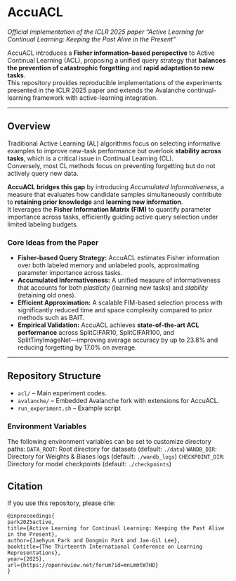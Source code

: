 # AccuACL
*Official implementation of the ICLR 2025 paper “Active Learning for Continual Learning: Keeping the Past Alive in the Present”*

AccuACL introduces a **Fisher information–based perspective** to Active Continual Learning (ACL), proposing a unified query strategy that **balances the prevention of catastrophic forgetting** and **rapid adaptation to new tasks**.  
This repository provides reproducible implementations of the experiments presented in the ICLR 2025 paper and extends the Avalanche continual-learning framework with active-learning integration.

---
    
## Overview

Traditional Active Learning (AL) algorithms focus on selecting informative examples to improve new-task performance but overlook **stability across tasks**, which is a critical issue in Continual Learning (CL).  
Conversely, most CL methods focus on preventing forgetting but do not actively query new data.

**AccuACL bridges this gap** by introducing *Accumulated Informativeness*, a measure that evaluates how candidate samples simultaneously contribute to **retaining prior knowledge** and **learning new information**.  
It leverages the **Fisher Information Matrix (FIM)** to quantify parameter importance across tasks, efficiently guiding active query selection under limited labeling budgets.

### Core Ideas from the Paper
- **Fisher-based Query Strategy:** AccuACL estimates Fisher information over both labeled memory and unlabeled pools, approximating parameter importance across tasks.  
- **Accumulated Informativeness:** A unified measure of informativeness that accounts for both *plasticity* (learning new tasks) and *stability* (retaining old ones).  
- **Efficient Approximation:** A scalable FIM-based selection process with significantly reduced time and space complexity compared to prior methods such as BAIT.  
- **Empirical Validation:** AccuACL achieves **state-of-the-art ACL performance** across SplitCIFAR10, SplitCIFAR100, and SplitTinyImageNet—improving average accuracy by up to 23.8% and reducing forgetting by 17.0% on average.
---

## Repository Structure

- `acl/` – Main experiment codes.
- `avalanche/` – Embedded Avalanche fork with extensions for AccuACL.
- `run_experiment.sh` – Example script

### Environment Variables

The following environment variables can be set to customize directory paths:
`DATA_ROOT`: Root directory for datasets (default: `./data`)
`WANDB_DIR`: Directory for Weights & Biases logs (default: `./wandb_logs`)
`CHECKPOINT_DIR`: Directory for model checkpoints (default: `./checkpoints`)

## Citation

If you use this repository, please cite:

```
@inproceedings{
park2025active,
title={Active Learning for Continual Learning: Keeping the Past Alive in the Present},
author={Jaehyun Park and Dongmin Park and Jae-Gil Lee},
booktitle={The Thirteenth International Conference on Learning Representations},
year={2025},
url={https://openreview.net/forum?id=mnLmmtW7HO}
}
```
 
 
 
 
 
 
 
 
 
 
 
 
 
 
 
 
 
 
 
 
 
 
 
 
 
 
 
 
 
 
 
 
 
 
 
 
 
 
 
 
 
 
 
 
 
 
 
 
 
 
 
 
 
 
 
 
 
 
 
 
 
 
 
 
 
 
 
 
 
 
 
 
 
 
 
 
 
 
 
 
 
 
 
 
 
 
 
 
 
 
 
 
 
 
 
 
 
 
 
 
 
 
 
 
 
 
 
 
 
 
 
 
 
 
 
 
 
 
 
 
 
 
 
 
 
 
 
 
 
 
 
 
 
 
 
 
 
 
 
 
 
 
 
 
 
 
 
 
 
 
 
 
 
 
 
 
 
 
 
 
 
 
 
 
 
 
 
 
 
 
 
 
 
 
 
 
 
 
 
 
 
 
 
 
 
 
 
 
 
 
 
 
 
 
 
 
 
 
 
 
 
 
 
 
 
 
 
 
 
 
 
 
 
 
 
 
 
 
 
 
 
 
 
 
 
 
 
 
 
 
 
 
 
 
 
 
 
 
 
 
 
 
 
 
 
 
 
 
 
 
 
 
 
 
 
 
 
 
 
 
 
 
 
 
 
 
 
 
 
 
 
 
 
 
 
 
 
 
 
 
 
 
 
 
 
 
 
 
 
 
 
 
 
 
 
 
 
 
 
 
 
 
 
 
 
 
 
 
 

 
 
 
 
 
 
 
 
 
 
 
 
 
 
 
 
 
 
 
 
 
 
 
 
 
 
 
 
 
 
 
 
 
 
 
 
 
 
 
 
 
 
 
 
 
 
